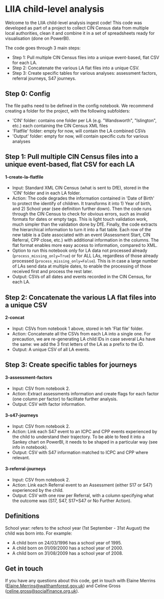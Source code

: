 # LIIA child-level analysis

Welcome to the LIIA child-level analysis ingest code! This code was developed as part of a project to collect CIN Census data from multiple local authorities, clean it and combine it in a set of spreadsheets ready for visualisation (done on PowerBI).

The code goes through 3 main steps:
- Step 1: Pull multiple CIN Census files into a unique event-based, flat CSV for each LA.
- Step 2: Concatenate the various LA flat files into a unique CSV.
- Step 3: Create specific tables for various analyses: assessment factors, referral journeys, S47 journeys.

## Step 0: Config
The file paths need to be defined in the config notebook. We recommend creating a folder for the project, with the following subfolders:
- 'CIN' folder: contains one folder per LA (e.g. "Wandsworth", "Islington", etc.) each containing the CIN Census XML files
- 'Flatfile' folder: empty for now, will contain the LA combined CSVs
- 'Output' folder: empty for now, will contain specific cuts for various analyses


## Step 1: Pull multiple CIN Census files into a unique event-based, flat CSV for each LA

#### 1-create-la-flatfile
- Input: Standard XML CIN Census (what is sent to DfE), stored in the 'CIN' folder and in each LA folder.
- Action: The code degrades the information contained in 'Date of Birth' to protect the identify of children. It transforms it into 1) Year of birth, and 2) School year (see definition further down). Then the code runs through the CIN Census to check for obvious errors, such as invalid formats for dates or empty tags. This is light touch validation work, much simpler than the validation done by DfE. Finally, the code extracts the hierarchical information to turn it into a flat table. Each row of the new table is a Date associated with an event (Assessment Start, CIN Referral, CPP close, etc.) with additional information in the columns. The flat format enables more easy access to information, compared to XML.
- Option to run this notebook only for LA data not processed already (`process_missing_only=True`) or for ALL LAs, regardless of those already processed (`process_missing_only=False`). This is in case a large number of LAs send data at multiple dates, to enable the processing of those received first and process the rest later.
- Output: CSVs of all dates and events recorded in the CIN Census, for each LA.


## Step 2: Concatenate the various LA flat files into a unique CSV

#### 2-concat
- Input: CSVs from notebook 1 above, stored in teh 'Flat file' folder.
- Action: Concatenate all the CSVs from each LA into a single one. For precaution, we are re-generating LA child IDs in case several LAs have the same: we add the 3 first letters of the LA as a prefix to the ID.
- Output: A unique CSV of all LA events.


## Step 3: Create specific tables for journeys

#### 3-assessment-factors
- Input: CSV from notebook 2.
- Action: Extract assessments information and create flags for each factor (one column per factor) to facilitate further analysis.
- Output: CSV with factor information.

#### 3-s47-journeys
- Input: CSV from notebook 2.
- Action: Link each S47 event to an ICPC and CPP events experienced by the child to understand their trajectory. To be able to feed it into a Sankey chart on PowerBI, it needs to be shaped in a particular way (see info in notebook).
- Output: CSV with S47 information matched to ICPC and CPP where relevant.

#### 3-referral-journeys
- Input: CSV from notebook 2.
- Action: Link each Referral event to an Assessment (either S17 or S47) experienced by the child. 
- Output: CSV with one row per Referral, with a column specifying what the outcome was (S17, S47, S17+S47 or No Further Action).


## Definitions
School year: refers to the school year (1st September - 31st August) the child was born into. For example:
- A child born on 24/03/1996 has a school year of 1995.
- A child born on 01/09/2000 has a school year of 2000.
- A child born on 31/08/2009 has a school year of 2008.

## Get in touch
If you have any questions about this code, get in touch with Elaine Merrins (Elaine.Merrins@walthamforest.gov.uk) and Celine Gross (celine.gross@socialfinance.org.uk).

